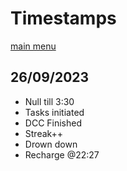 # Timestamps
[main menu](./README.md)
## 26/09/2023
- Null till 3:30
- Tasks initiated
- DCC Finished
- Streak++
- Drown down
- Recharge @22:27
